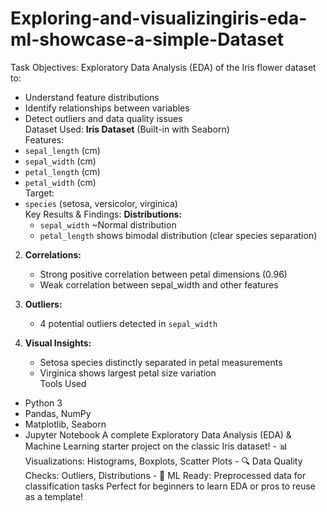 # Exploring-and-visualizingiris-eda-ml-showcase-a-simple-Dataset
Task Objectives:
Exploratory Data Analysis (EDA) of the Iris flower dataset to:
- Understand feature distributions  
- Identify relationships between variables  
- Detect outliers and data quality issues  
Dataset Used:
**Iris Dataset** (Built-in with Seaborn)  
Features:  
- `sepal_length` (cm)  
- `sepal_width` (cm)  
- `petal_length` (cm)  
- `petal_width` (cm)  
Target:  
- `species` (setosa, versicolor, virginica)  
Key Results & Findings:
**Distributions:**  
   - `sepal_width` ~Normal distribution  
   - `petal_length` shows bimodal distribution (clear species separation)  

2. **Correlations:**  
   - Strong positive correlation between petal dimensions (0.96)  
   - Weak correlation between sepal_width and other features  

3. **Outliers:**  
   - 4 potential outliers detected in `sepal_width`  

4. **Visual Insights:**  
   - Setosa species distinctly separated in petal measurements  
   - Virginica shows largest petal size variation  
Tools Used
- Python 3  
- Pandas, NumPy  
- Matplotlib, Seaborn  
- Jupyter Notebook 
A complete Exploratory Data Analysis (EDA) &amp; Machine Learning starter project on the classic Iris dataset!   - 📊 Visualizations: Histograms, Boxplots, Scatter Plots   - 🔍 Data Quality Checks: Outliers, Distributions   - 🤖 ML Ready: Preprocessed data for classification tasks    Perfect for beginners to learn EDA or pros to reuse as a template!  
